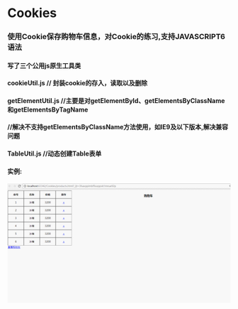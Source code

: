 # Cookies
### 使用Cookie保存购物车信息，对Cookie的练习,支持JAVASCRIPT6语法<br/>
#### 写了三个公用js原生工具类
#### cookieUtil.js // 封装cookie的存入，读取以及删除
#### getElementUtil.js //主要是对getElementById、getElementsByClassName和getElementsByTagName
#### //解决不支持getElementsByClassName方法使用，如IE9及以下版本,解决兼容问题
#### TableUtil.js //动态创建Table表单
#### 实例:
![](https://github.com/ScarLikeGoogle/Cookies/blob/master/GIF.gif) 


